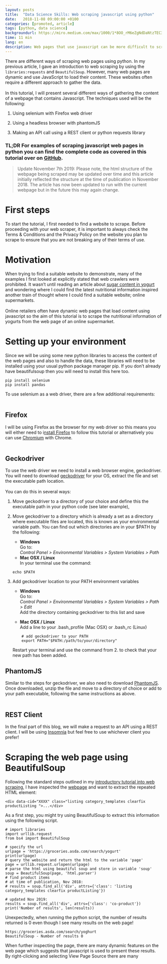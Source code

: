 ```yaml
---
layout: posts
title:  "Data Science Skills: Web scraping javascript using python"
date:   2018-11-08 09:00:00 +0100
categories: [promoted, article]
tags: [python, data science]
backgroundurl: https://miro.medium.com/max/1000/1*8OO_rM6eZgNdDaNtzTEC3g.png
time: 11 min
lang: en
description: Web pages that use javascript can be more difficult to scrape. This tutorial introduces different techniques and an example of web scraping javascript using python.
---
```


There are different ways of scraping web pages using python. In my previous article, I gave an introduction to web scraping by using the `libraries:requests` and `BeautifulSoup`. However, many web pages are dynamic and use JavaScript to load their content. These websites often require a different approach to gather the data.
<br><br>
In this tutorial, I will present several different ways of gathering the content of a webpage that contains Javascript. The techniques used will be the following:

1. Using selenium with Firefox web driver

2. Using a headless browser with phantomJS

3. Making an API call using a REST client or python requests library

### **TL;DR For examples of scraping javascript web pages in python you can find the complete code as covered in this tutorial over on [GitHub](https://github.com/kaparker/tutorials/blob/master/pythonscraper/websitescrapefasttrack.py).**

> Update November 7th 2019: Please note, the html structure of the webpage being scraped may be updated over time and this article initially reflected the structure at the time of publication in November 2018. The article has now been updated to run with the current webpage but in the future this may again change.

# First steps

To start the tutorial, I first needed to find a website to scrape. Before proceeding with your web scraper, it is important to always check the Terms & Conditions and the Privacy Policy on the website you plan to scrape to ensure that you are not breaking any of their terms of use.

# Motivation

When trying to find a suitable website to demonstrate, many of the examples I first looked at explicitly stated that web crawlers were prohibited. It wasn’t until reading an article about [sugar content in yogurt](https://www.bbc.co.uk/news/health-45565364) and wondering where I could find the latest nutritional information inspired another train of thought where I could find a suitable website; online supermarkets.
<br><br>
Online retailers often have dynamic web pages that load content using javascript so the aim of this tutorial is to scrape the nutritional information of yogurts from the web page of an online supermarket.

# Setting up your environment

Since we will be using some new python libraries to access the content of the web pages and also to handle the data, these libraries will need to be installed using your usual python package manager pip. If you don’t already have beautifulsoup then you will need to install this here too.

    pip install selenium
    pip install pandas

To use selenium as a web driver, there are a few additional requirements:
<br><br>
## **Firefox**

I will be using Firefox as the browser for my web driver so this means you will either need to i[nstall Firefox](https://www.mozilla.org/en-GB/firefox/new/) to follow this tutorial or alternatively you can use [Chromium](http://chromedriver.chromium.org/getting-started) with Chrome.
<br><br>
## **Geckodriver**

To use the web driver we need to install a web browser engine, geckodriver. You will need to download [geckodriver](https://github.com/mozilla/geckodriver/releases) for your OS, extract the file and set the executable path location.
<br><br>
You can do this in several ways:
1. Move geckodriver to a directory of your choice and define this the executable path in your python code (see later example),

2. Move geckodriver to a directory which is already a set as a directory where executable files are located, this is known as your environmental variable path. 
You can find out which directories are in your $PATH by the following:
    * **Windows**<br>
    Go to:<br>
    *Control Panel > Environmental Variables > System Variables > Path*
    * **Mac OSX / Linux**<br>
    In your terminal use the command:<br>
    ```
    echo $PATH
    ```

3. Add geckodriver location to your PATH environment variables

    * **Windows**<br>
    Go to:<br>
    *Control Panel > Environmental Variables > System Variables > Path > Edit*<br>
    Add the directory containing geckodriver to this list and save
    
    * **Mac OSX / Linux**<br>
    Add a line to your .bash_profile (Mac OSX) or .bash_rc (Linux)<br>
    ```
        # add geckodriver to your PATH
        export PATH="$PATH:/path/to/your/directory"
    ```
    Restart your terminal and use the command from 2. to check that your new path has been added.

## **PhantomJS**

Similar to the steps for geckodriver, we also need to download [PhantomJS](http://phantomjs.org/download.html). Once downloaded, unzip the file and move to a directory of choice or add to your path executable, following the same instructions as above.
<br><br>
## **REST Client**

In the final part of this blog, we will make a request to an API using a REST client. I will be using [Insomnia](https://insomnia.rest/) but feel free to use whichever client you prefer!

# Scraping the web page using BeautifulSoup

Following the standard steps outlined in my [introductory tutorial into web scraping](https://medium.com/@_kaparker/data-science-skills-web-scraping-using-python-d1a85ef607ed), I have inspected the [webpage](https://groceries.asda.com/search/yogurt) and want to extract the repeated HTML element:

    <div data-cid="XXXX" class="listing category_templates clearfix productListing ">...</div>

As a first step, you might try using BeautifulSoup to extract this information using the following script.

    # import libraries
    import urllib.request
    from bs4 import BeautifulSoup

    # specify the url
    urlpage = 'https://groceries.asda.com/search/yogurt'
    print(urlpage)
    # query the website and return the html to the variable 'page'
    page = urllib.request.urlopen(urlpage)
    # parse the html using beautiful soup and store in variable 'soup'
    soup = BeautifulSoup(page, 'html.parser')
    # find product items
    # at time of publication, Nov 2018:
    # results = soup.find_all('div', attrs={'class': 'listing category_templates clearfix productListing'})

    # updated Nov 2019:
    results = soup.find_all('div', attrs={'class': 'co-product'})
    print('Number of results', len(results))

Unexpectedly, when running the python script, the number of results returned is 0 even though I see many results on the web page!

    https://groceries.asda.com/search/yoghurt
    BeautifulSoup - Number of results 0

When further inspecting the page, there are many dynamic features on the web page which suggests that javascript is used to present these results. 
By right-clicking and selecting View Page Source there are many <script> elements in use and searching for the element above containing the data we are interested in returns no matches.

The first approach to scrape this webpage is to use Selenium web driver to call the browser, search for the elements of interest and return the results.

# Scraping the web page using Selenium

1. **Selenium with geckodriver**

    Since we are unable to access the content of the web page using Beautiful Soup, we first need to set up a web driver in our python script.

        # import libraries
        import urllib.request
        from bs4 import BeautifulSoup
        from selenium import webdriver
        import time
        import pandas as pd

        # specify the url
        urlpage = 'https://groceries.asda.com/search/yogurt'
        print(urlpage)
        # run firefox webdriver from executable path of your choice
        driver = webdriver.Firefox(executable_path = 'your/directory/of/choice')

    As mentioned when installing geckodriver, if the executable file is not in an executable path, we are able to define the path in our python script. If it is in an executable path then the line above becomes:

        # run firefox webdriver from executable path of your choice
        driver = webdriver.Firefox()

    Once set up, we can now connect to the web page and find the elements of interest. When loading the webpage in a browser, results often take a while to load and also may not even load until we scroll down the page. 
    With this in mind, here we can add some javascript for the web driver to execute to perform such actions. Below is a simple example to get the page to scroll, there will be more efficient ways to do this, why not test your own javascript here and let me know in the comments what works best for you!

    We also add a sleep time as another method to wait for the page to fully load.

        # get web page
        driver.get(urlpage)
        # execute script to scroll down the page
        driver.execute_script("window.scrollTo(0, document.body.scrollHeight);var lenOfPage=document.body.scrollHeight;return lenOfPage;")
        # sleep for 30s
        time.sleep(30)
        # driver.quit()

    If we run the script now (you can also uncommentdriver.quit() at the end to ensure the browser closes), as your python script runs Firefox will open the url specified and scroll down the page. Hopefully, you should many products load up before the script finishes running.

    Next, we want to get the elements of interest. Previously, using Beautiful Soup we have tried to find all elements based on the tag and class attributes, however, in this example we will use a slightly different approach to access the product information. Instead, we can search for the elements by xpath, based on the XML structure or the css selector.

    We can inspect the element of interest and within the toolbar, right-click on the highlighted element and *Copy > Copy xpath (or Copy Selector)*. This is another interesting way to understand the structure of the html. In this case we will be using the xpath to find the elements, and we can then print the number of results that match:

        # find elements by xpath

        # at time of publication, Nov 2018:
        # results = driver.find_elements_by_xpath("//*[@id='componentsContainer']//*[contains(@id,'listingsContainer')]//*[@class='product active']//*[@class='title productTitle']")
        # updated Nov 2019:
        results = driver.find_elements_by_xpath("//*[@class=' co-product-list__main-cntr']//*[@class=' co-item ']//*[@class='co-product']//*[@class='co-item__title-container']//*[@class='co-product__title']")
        print('Number of results', len(results))

    One of the main reasons for using the xpath rather than using the element as the results have a few elements where the stem of the id is listingsContainer with some additional words, so the contains function has been used to select all of the results but also to exclude any of the other div elements within the container such as for adverts.

        Firefox Webdriver - Number of results 38

    Now that we have some results from the page, we can loop over each result and save the data of interest. In this case, we can save the product name and link.

    *Note that there are actually more than 38 results on the web page. This number also may vary depending on how many results load when you connect to the page. All results can be gathered by either changing the javascript we execute as suggested above, alternatively other methods will be explored in the following sections.*

        # create empty array to store data
        data = []
        # loop over results
        for result in results:
            product_name = result.text
            link = result.find_element_by_tag_name('a')
            product_link = link.get_attribute("href")
            # append dict to array
            data.append({"product" : product_name, "link" : product_link})

    Outside of this loop, we can close the browser and as we imported the pandas library, we can make use of that by saving the data we have scraped to a dataframe. We can print the dataframe to view the content.

        # close driver 
        driver.quit()
        # save to pandas dataframe
        df = pd.DataFrame(data)
        print(df)

    In this format, we can very simply write this data to a csv.

        # write to csv
        df.to_csv('asdaYogurtLink.csv')

    Using Selenium with geckodriver is a quick way to scrape the web pages that are using javascript but there are a few drawbacks. I have found that sometimes the page does not load (I’m sure that this could be more efficient by changing the javascript we execute as mentioned above, but I am new to JS so this might require some time), but also loading the browser and waiting for the page to load takes time.

    Another option, we can use a headless browser. This should speed up the scraping as we don’t have to wait for the browser to load each time.


2. **Selenium with a headless browser**

    When using PhantomJS as a headless browser instead of geckodriver, the only difference is how the web driver is loaded. This means that we can follow the method above but change the line that initialises the web driver which becomes:

        # run phantomJS webdriver from executable path of your choice
        driver = webdriver.PhantomJS(executable_path = 'your/directory/of/choice')

    Note here that Selenium support for PhantomJS has been depreciated and provides a warning.

    It is also possible to use headless mode with geckodriver by using the headless option:

        from selenium import webdriver
        from selenium.webdriver.firefox.options import Options

        options = Options()
        options.headless = True
        driver = webdriver.Firefox(firefox_options=options, executable_path = 'your/directory/of/choice')

    By using the headless browser, we should see an improvement in time for the script to run since we aren’t opening a browser but not all results are scraped in a similar way to using firefox webdriver in normal mode.

# Making an API request

The final approach we will discuss in this tutorial is making a request to an API. When inspecting the Network page XHR files, as a page loads this page displays the requests that are being made. Within this list is a /search request which calls an API endpoint to get the results that are presented on the page.

We are able to make the same request using either a REST client or with a few lines of python.

If we inspect the search file and look at the headers, the request url containing the keyword and other parameters that are needed to make the request. Below the general details are the response and request headers which we may need later.

![Inspect tool showing the search request headers](https://cdn-images-1.medium.com/max/2000/1*6shmO69CrKyId1WHMvEHTQ.png)*Inspect tool showing the search request headers*

To get the response, we can take the request url and as a test enter this into the address bar of your browser. Since the parameters are added in the string we can also try to remove all but the keyword parameter to test whether any further parameters are required. In this case, the keyword query returns the results in the browser, so we can also perform the same request using a REST client or in python.
<br><br>
## **Insomnia REST client**

Using insomnia we can enter the request url and send the request.

This returns a JSON response containing the data that we are looking for!

![Preview of JSON response in Insomnia](https://cdn-images-1.medium.com/max/2880/1*OZ5iTBk3I97rZ1sZV0KMDw.png)*Preview of JSON response in Insomnia*

This example is very straight forward with no headers or security tokens required. For other cases, the REST client allows you to enter any additional response parameters that you can get from the inspect tool when gathering the request details.
<br><br>
## **Python request**

We can also make the same request from python using the urllib.request library in the same way that we connect to a web page before scraping.

The JSON response can be made more readable by adding a few parameters for indenting and sorting the keys so that we can now open the file and see the response data provided to the webpage when a search is made.

    # import json library
    import json

    # request url
    urlreq = 'https://groceries.asda.com/api/items/search?keyword=yogurt'

    # get response
    response = urllib.request.urlopen(urlreq)

    # load as json
    jresponse = json.load(response)

    # write to file as pretty print
    with open('asdaresp.json', 'w') as outfile:
        json.dump(jresponse, outfile, sort_keys=True, indent=4)

For now, we will keep all the data. My next tutorial will cover data structures and output in more detail so we can manipulate the JSON and find the relevant data.

# Summary

This tutorial has outlined some of the methods we can use to scrape web pages that use javascript. These methods include:
<br><br>
## **Using a web driver to scrape content**

* Using selenium web driver to connect to a web page either with Firefox web driver, PhantomJS, headless browser

* Use the web driver to find the elements of interest

* Loop over the results and saving variables of interest

* Saving data to a dataframe

* Writing to a csv file

## **Make a HTTP request**

* Inspect the web page to find HTTP request details

* Make the GET request using either a browser, REST client, python

Whilst the HTTP request method is quicker to implement in this tutorial and provides all the data we need from one request, this is not always the case. Not all websites will make their requests visible, additional security may be in place with expiring authentication tokens or the output data may require significant cleaning which would be more work than using a web driver with some javascript to enable loading all results and looping over all pages. This tutorial provides a few different alternatives you can try to make it possible to scrape javascript.
<br><br>
In my next tutorial we will explore data structures, manipulating data and writing to output files or databases.
<br><br>
This article was originally published on [Medium](https://towardsdatascience.com/data-science-skills-web-scraping-javascript-using-python-97a29738353f?source=friends_link&sk=9caba08b835548b50c4297eff750bcfa).